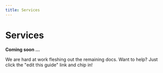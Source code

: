 ```yaml
---
title: Services
---
```


# Services

**Coming soon ...**

We are hard at work fleshing out the remaining docs. Want to help? Just click
the "edit this guide" link and chip in!
